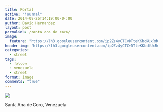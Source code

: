 ```yaml
---
title: Portal
active: "journal"
date: 2014-09-26T14:19:00-04:00
author: David Hernandez
layout: post
permalink: /santa-ana-de-coro/
image: 
  feature: "https://lh3.googleusercontent.com/ip2Zz4yCTCvDTteKKbcKUxRd01-YgaVx1EEhLIPz5KYKeQEPLZlOsNe6ZpTldgvNuZjyJqM7caeJFqQARQafk1g8J1FX4RtueBOwC2kE1NN4VaaSF7kG_jB97m2KiAnPY_eLWcjSbuQxwT1DdX4BL2Rro4ZdRJyRs4YD_pOyoqFQeFtaBu6Nj363veLe7Bsmf6gasPrWHtLGBo65ciqMuADlJ2AB6m5nL9TSSRo0DBeW2O-pRC7bhngkpYqa6pJEHiUKr9MXSDFz09CCtCyaZEk5tDpU1JuG3B1f0Sb24Jbj6ZLkYNEH3kzZl_f3fKSxmj_sECPfhF_u-_ld9kx9stjHBHlWh8r_0reS2P_WRCtEZ_rIebtBGAbSLjsu4dv0chMWNhg_qM9fSiZWv1D6W5hSljt0xiB4y2xUdLfkUA66e7NuvlGShMjkRU7UcFrHEGRSgOz5jq1xJpk6bKF9CGdprRuWgp-7zPJEvu5LA0g9MLS0JlozH16Q6nDtsX2yxuXDdHqziHzvK39p99omLBfuTQe9Gfx2tcF249KVunop98s07m2ljFHgQcfK2GECdNoELLGBA45ZFsyl-d23evSRmmX2o-A1f3zavILqD68SOIi33wRQiCsOYKJ6B8dW9g5i1crjcpclzDo5qdLpEQ3Mg9X-tbFFihU-MpVZSSdU-vJU06jhT13gBJM6UAPUA1CRIrte6OIk49KSoo8g0ivRiPx_II1hcL-86ce976aZNEUuEc65SmDEdtA_Xbq9vUIqfedwLdldCDUEdnko7obQyw=s640-no?authuser=0"
header-img: "https://lh3.googleusercontent.com/ip2Zz4yCTCvDTteKKbcKUxRd01-YgaVx1EEhLIPz5KYKeQEPLZlOsNe6ZpTldgvNuZjyJqM7caeJFqQARQafk1g8J1FX4RtueBOwC2kE1NN4VaaSF7kG_jB97m2KiAnPY_eLWcjSbuQxwT1DdX4BL2Rro4ZdRJyRs4YD_pOyoqFQeFtaBu6Nj363veLe7Bsmf6gasPrWHtLGBo65ciqMuADlJ2AB6m5nL9TSSRo0DBeW2O-pRC7bhngkpYqa6pJEHiUKr9MXSDFz09CCtCyaZEk5tDpU1JuG3B1f0Sb24Jbj6ZLkYNEH3kzZl_f3fKSxmj_sECPfhF_u-_ld9kx9stjHBHlWh8r_0reS2P_WRCtEZ_rIebtBGAbSLjsu4dv0chMWNhg_qM9fSiZWv1D6W5hSljt0xiB4y2xUdLfkUA66e7NuvlGShMjkRU7UcFrHEGRSgOz5jq1xJpk6bKF9CGdprRuWgp-7zPJEvu5LA0g9MLS0JlozH16Q6nDtsX2yxuXDdHqziHzvK39p99omLBfuTQe9Gfx2tcF249KVunop98s07m2ljFHgQcfK2GECdNoELLGBA45ZFsyl-d23evSRmmX2o-A1f3zavILqD68SOIi33wRQiCsOYKJ6B8dW9g5i1crjcpclzDo5qdLpEQ3Mg9X-tbFFihU-MpVZSSdU-vJU06jhT13gBJM6UAPUA1CRIrte6OIk49KSoo8g0ivRiPx_II1hcL-86ce976aZNEUuEc65SmDEdtA_Xbq9vUIqfedwLdldCDUEdnko7obQyw=s640-no?authuser=0"
categories:
  - street
tags:
  - falcon
  - venezuela
  - street
format: image
comments: "true"
---
```

<a href="https://lh3.googleusercontent.com/ip2Zz4yCTCvDTteKKbcKUxRd01-YgaVx1EEhLIPz5KYKeQEPLZlOsNe6ZpTldgvNuZjyJqM7caeJFqQARQafk1g8J1FX4RtueBOwC2kE1NN4VaaSF7kG_jB97m2KiAnPY_eLWcjSbuQxwT1DdX4BL2Rro4ZdRJyRs4YD_pOyoqFQeFtaBu6Nj363veLe7Bsmf6gasPrWHtLGBo65ciqMuADlJ2AB6m5nL9TSSRo0DBeW2O-pRC7bhngkpYqa6pJEHiUKr9MXSDFz09CCtCyaZEk5tDpU1JuG3B1f0Sb24Jbj6ZLkYNEH3kzZl_f3fKSxmj_sECPfhF_u-_ld9kx9stjHBHlWh8r_0reS2P_WRCtEZ_rIebtBGAbSLjsu4dv0chMWNhg_qM9fSiZWv1D6W5hSljt0xiB4y2xUdLfkUA66e7NuvlGShMjkRU7UcFrHEGRSgOz5jq1xJpk6bKF9CGdprRuWgp-7zPJEvu5LA0g9MLS0JlozH16Q6nDtsX2yxuXDdHqziHzvK39p99omLBfuTQe9Gfx2tcF249KVunop98s07m2ljFHgQcfK2GECdNoELLGBA45ZFsyl-d23evSRmmX2o-A1f3zavILqD68SOIi33wRQiCsOYKJ6B8dW9g5i1crjcpclzDo5qdLpEQ3Mg9X-tbFFihU-MpVZSSdU-vJU06jhT13gBJM6UAPUA1CRIrte6OIk49KSoo8g0ivRiPx_II1hcL-86ce976aZNEUuEc65SmDEdtA_Xbq9vUIqfedwLdldCDUEdnko7obQyw=s640-no?authuser=0" class="popup"  title="Portal" data-caption="©2014 David Hernández"><img src="https://lh3.googleusercontent.com/ip2Zz4yCTCvDTteKKbcKUxRd01-YgaVx1EEhLIPz5KYKeQEPLZlOsNe6ZpTldgvNuZjyJqM7caeJFqQARQafk1g8J1FX4RtueBOwC2kE1NN4VaaSF7kG_jB97m2KiAnPY_eLWcjSbuQxwT1DdX4BL2Rro4ZdRJyRs4YD_pOyoqFQeFtaBu6Nj363veLe7Bsmf6gasPrWHtLGBo65ciqMuADlJ2AB6m5nL9TSSRo0DBeW2O-pRC7bhngkpYqa6pJEHiUKr9MXSDFz09CCtCyaZEk5tDpU1JuG3B1f0Sb24Jbj6ZLkYNEH3kzZl_f3fKSxmj_sECPfhF_u-_ld9kx9stjHBHlWh8r_0reS2P_WRCtEZ_rIebtBGAbSLjsu4dv0chMWNhg_qM9fSiZWv1D6W5hSljt0xiB4y2xUdLfkUA66e7NuvlGShMjkRU7UcFrHEGRSgOz5jq1xJpk6bKF9CGdprRuWgp-7zPJEvu5LA0g9MLS0JlozH16Q6nDtsX2yxuXDdHqziHzvK39p99omLBfuTQe9Gfx2tcF249KVunop98s07m2ljFHgQcfK2GECdNoELLGBA45ZFsyl-d23evSRmmX2o-A1f3zavILqD68SOIi33wRQiCsOYKJ6B8dW9g5i1crjcpclzDo5qdLpEQ3Mg9X-tbFFihU-MpVZSSdU-vJU06jhT13gBJM6UAPUA1CRIrte6OIk49KSoo8g0ivRiPx_II1hcL-86ce976aZNEUuEc65SmDEdtA_Xbq9vUIqfedwLdldCDUEdnko7obQyw=s640-no?authuser=0"></a>

Santa Ana de Coro, Venezuela
